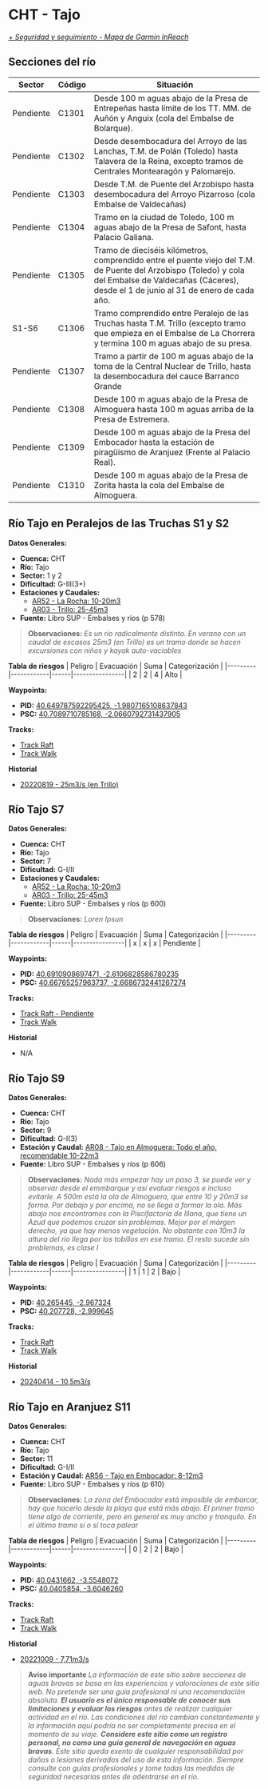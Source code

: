 # CHT - Tajo
*[+ Seguridad y seguimiento - Mapa de Garmin InReach](https://share.garmin.com/gpalacios82)*

## Secciones del río


| Sector | Código | Situación |
|--------|--------|-----------|
| Pendiente | C1301 | Desde 100 m aguas abajo de la Presa de Entrepeñas hasta límite de los TT. MM. de Auñón y Anguix (cola del Embalse de Bolarque). |
| Pendiente | C1302 | Desde desembocadura del Arroyo de las Lanchas, T.M. de Polán (Toledo) hasta Talavera de la Reina, excepto tramos de Centrales Montearagón y Palomarejo. |
| Pendiente | C1303 | Desde T.M. de Puente del Arzobispo hasta desembocadura del Arroyo Pizarroso (cola Embalse de Valdecañas) |
| Pendiente | C1304 | Tramo en la ciudad de Toledo, 100 m aguas abajo de la Presa de Safont, hasta Palacio Galiana. |
| Pendiente | C1305 | Tramo de dieciséis kilómetros, comprendido entre el puente viejo del T.M. de Puente del Arzobispo (Toledo) y cola del Embalse de Valdecañas (Cáceres), desde el 1 de junio al 31 de enero de cada año. |
| S1-S6 | C1306 | Tramo comprendido entre Peralejo de las Truchas hasta T.M. Trillo (excepto tramo que empieza en el Embalse de La Chorrera y termina 100 m aguas abajo de su presa. |
| Pendiente | C1307 | Tramo a partir de 100 m aguas abajo de la toma de la Central Nuclear de Trillo, hasta la desembocadura del cauce Barranco Grande |
| Pendiente | C1308 | Desde 100 m aguas abajo de la Presa de Almoguera hasta 100 m aguas arriba de la Presa de Estremera. |
| Pendiente | C1309 | Desde 100 m aguas abajo de la Presa del Embocador hasta la estación de piragüismo de Aranjuez (Frente al Palacio Real). |
| Pendiente | C1310 | Desde 100 m aguas abajo de la Presa de Zorita hasta la cola del Embalse de Almoguera. |

## Río Tajo en Peralejos de las Truchas S1 y S2

**Datos Generales:**
* **Cuenca:** CHT
* **Río:** Tajo
* **Sector:** 1 y 2
* **Dificultad:** G-III(3+)
* **Estaciones y Caudales:**
    * [AR52 - La Rocha: 10-20m3](https://saihtajo.chtajo.es/stmobile/index.php?url=/tr/ficha/estacion:AR02)
    * [AR03 - Trillo: 25-45m3](https://saihtajo.chtajo.es/stmobile/index.php?url=/tr/ficha/estacion:AR03)
* **Fuente:** Libro SUP - Embalses y ríos (p 578)

>**Observaciones:**
*Es un río radicalmente distinto. En verano con un caudal de escasos 25m3 (en Trillo) es un tramo donde se hacen excursiones con niños y kayak auto-vaciables*

**Tabla de riesgos**
| Peligro | Evacuación | Suma | Categorización |
|---------|------------|------|----------------|
|     2   |       2    |   4  |      Alto      |

**Waypoints:**
* **PID:** [40.649787592295425, -1.9807165108637843](https://maps.app.goo.gl/CtLjpEqyyVF13hSc6)
* **PSC:** [40.7089710785168, -2.0660792731437905](https://maps.app.goo.gl/ZXxJWzcsDVDtYTmu9)

**Tracks:**
* [Track Raft](https://connect.garmin.com/modern/course/188402902)
* [Track Walk](https://connect.garmin.com/modern/course/188400896)

**Historial**
* [20220819 - 25m3/s (en Trillo)](https://connect.garmin.com/modern/activity/9435744089)


## Río Tajo S7

**Datos Generales:**
* **Cuenca:** CHT
* **Río:** Tajo
* **Sector:** 7
* **Dificultad:** G-I/II
* **Estaciones y Caudales:**
    * [AR52 - La Rocha: 10-20m3](https://saihtajo.chtajo.es/stmobile/index.php?url=/tr/ficha/estacion:AR02)
    * [AR03 - Trillo: 25-45m3](https://saihtajo.chtajo.es/stmobile/index.php?url=/tr/ficha/estacion:AR03)
* **Fuente:** Libro SUP - Embalses y ríos (p 600)

>**Observaciones:**
*Loren Ipsun*

**Tabla de riesgos**
| Peligro | Evacuación | Suma | Categorización |
|---------|------------|------|----------------|
|    x    |     x      |   x  |   Pendiente    |

**Waypoints:**
* **PID:** [40.6910908697471, -2.6106828586780235](https://maps.app.goo.gl/X3GGjtTS8nwsBnjN9)
* **PSC:** [40.66765257963737, -2.6686732441267274](https://maps.app.goo.gl/43XQDMtKVYR85QUEA)

**Tracks:**
* [Track Raft - Pendiente]()
* [Track Walk](https://connect.garmin.com/modern/course/260863842)

**Historial**
* N/A


## Río Tajo S9

**Datos Generales:**
* **Cuenca:** CHT
* **Río:** Tajo
* **Sector:** 9
* **Dificultad:** G-I(3)
* **Estación y Caudal:** [AR08 - Tajo en Almoguera: Todo el año, recomendable 10-22m3](https://saihtajo.chtajo.es/stmobile/index.php?url=/tr/ficha/estacion:AR08)
* **Fuente:** Libro SUP - Embalses y ríos (p 606)

>**Observaciones:**
*Nada más empezar hay un paso 3, se puede ver y observar desde el emmbarque y así evaluar riesgos e incluso evitarle. A 500m está la ola de Almoguera, que entre 10 y 20m3 se forma. Por debajo y por encima, no se llega a formar la ola. Más abajo nos encontramos con la Piscifactoría de Illana, que tiene un Azud que podemos cruzar sin problemas. Mejor por el márgen derecho, ya que hay menos vegetación. No obstante con 10m3 la altura del río llega por los tobillos en ese tramo. El resto sucede sin problemas, es clase I*

**Tabla de riesgos**
| Peligro | Evacuación | Suma | Categorización |
|---------|------------|------|----------------|
|    1    |     1      |   2  |   Bajo    |

**Waypoints:**
* **PID:** [40.265445, -2.967324](https://maps.app.goo.gl/42WFqvDiRspDeJGP8)
* **PSC:** [40.207728, -2.999645](https://maps.app.goo.gl/sKgPSA1KogRraM4FA)

**Tracks:**
* [Track Raft](https://connect.garmin.com/modern/course/260875268)
* [Track Walk](https://connect.garmin.com/modern/course/260870419)

**Historial**
* [20240414 - 10,5m3/s](https://connect.garmin.com/modern/activity/14893553432/3)


## Río Tajo en Aranjuez S11

**Datos Generales:**
* **Cuenca:** CHT
* **Río:** Tajo
* **Sector:** 11
* **Dificultad:** G-I/II
* **Estación y Caudal:** [AR56 - Tajo en Embocador: 8-12m3](https://saihtajo.chtajo.es/stmobile/index.php?url=/tr/ficha/estacion:AR56)
* **Fuente:** Libro SUP - Embalses y ríos (p 610)

>**Observaciones:**
*La zona del Embocador está imposible de embarcar, hay que hacerlo desde la playa que está más abajo. El primer tramo tiene algo de corriente, pero en general es muy ancho y tranquilo. En el último tramo sí o sí toca palear*

**Tabla de riesgos**
| Peligro | Evacuación | Suma | Categorización |
|---------|------------|------|----------------|
|     0   |       2    |   2  |      Bajo      |

**Waypoints:**
* **PID:** [40.0431662, -3.5548072](https://maps.app.goo.gl/XmdJq9Q4n8FmUYTe9)
* **PSC:** [40.0405854, -3.6046260](https://maps.app.goo.gl/X2XSDdWAZEU7fe3Z9)

**Tracks:**
* [Track Raft](https://connect.garmin.com/modern/course/113898968)
* [Track Walk](https://connect.garmin.com/modern/course/259947726)

**Historial**
* [20221009 - 7,71m3/s](https://connect.garmin.com/modern/activity/9756696416)

>**Aviso importante**
*La información de este sitio sobre secciones de aguas bravas se basa en las experiencias y valoraciones de este sitio web. No pretende ser una guía profesional ni una recomendación absoluta. **El usuario es el único responsable de conocer sus limitaciones y evaluar los riesgos** antes de realizar cualquier actividad en el río. Las condiciones del río cambian constantemente y la información aquí podría no ser completamente precisa en el momento de su viaje. **Considere este sitio como un registro personal, no como una guía general de navegación en aguas bravas**. Este sitio queda exento de cualquier responsabilidad por daños o lesiones derivados del uso de esta información. Siempre consulte con guías profesionales y tome todas las medidas de seguridad necesarias antes de adentrarse en el río.*